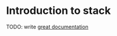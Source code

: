 # Introduction to stack

TODO: write [great documentation](http://jacobian.org/writing/what-to-write/)
